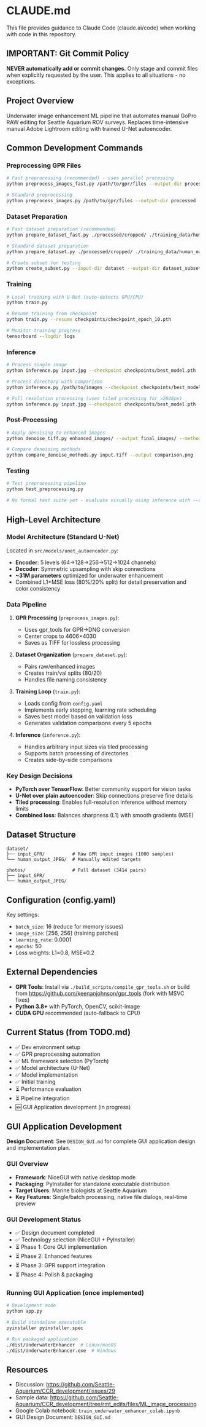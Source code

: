 # CLAUDE.md

This file provides guidance to Claude Code (claude.ai/code) when working with code in this repository.

## IMPORTANT: Git Commit Policy
**NEVER automatically add or commit changes.** Only stage and commit files when explicitly requested by the user. This applies to all situations - no exceptions.

## Project Overview

Underwater image enhancement ML pipeline that automates manual GoPro RAW editing for Seattle Aquarium ROV surveys. Replaces time-intensive manual Adobe Lightroom editing with trained U-Net autoencoder.

## Common Development Commands

### Preprocessing GPR Files
```bash
# Fast preprocessing (recommended) - uses parallel processing
python preprocess_images_fast.py /path/to/gpr/files --output-dir processed

# Standard preprocessing
python preprocess_images.py /path/to/gpr/files --output-dir processed
```

### Dataset Preparation
```bash
# Fast dataset preparation (recommended)
python prepare_dataset_fast.py ./processed/cropped/ ./training_data/human_output_jpeg/ --output dataset

# Standard dataset preparation
python prepare_dataset.py ./processed/cropped/ ./training_data/human_output_jpeg/ --output dataset

# Create subset for testing
python create_subset.py --input-dir dataset --output-dir dataset_subset --num-samples 100
```

### Training
```bash
# Local training with U-Net (auto-detects GPU/CPU)
python train.py

# Resume training from checkpoint
python train.py --resume checkpoints/checkpoint_epoch_10.pth

# Monitor training progress
tensorboard --logdir logs
```

### Inference
```bash
# Process single image
python inference.py input.jpg --checkpoint checkpoints/best_model.pth

# Process directory with comparison
python inference.py /path/to/images --checkpoint checkpoints/best_model.pth --compare

# Full resolution processing (uses tiled processing for >2048px)
python inference.py input.jpg --checkpoint checkpoints/best_model.pth --full-size
```

### Post-Processing
```bash
# Apply denoising to enhanced images
python denoise_tiff.py enhanced_images/ --output final_images/ --method bilateral

# Compare denoising methods
python compare_denoise_methods.py input.tiff --output comparison.png
```

### Testing
```bash
# Test preprocessing pipeline
python test_preprocessing.py

# No formal test suite yet - evaluate visually using inference with --compare flag
```

## High-Level Architecture

### Model Architecture (Standard U-Net)
Located in `src/models/unet_autoencoder.py`:
- **Encoder**: 5 levels (64→128→256→512→1024 channels)
- **Decoder**: Symmetric upsampling with skip connections
- **~31M parameters** optimized for underwater enhancement
- Combined L1+MSE loss (80%/20% split) for detail preservation and color consistency

### Data Pipeline
1. **GPR Processing** (`preprocess_images.py`):
   - Uses gpr_tools for GPR→DNG conversion
   - Center crops to 4606×4030
   - Saves as TIFF for lossless processing

2. **Dataset Organization** (`prepare_dataset.py`):
   - Pairs raw/enhanced images
   - Creates train/val splits (80/20)
   - Handles file naming consistency

3. **Training Loop** (`train.py`):
   - Loads config from `config.yaml`
   - Implements early stopping, learning rate scheduling
   - Saves best model based on validation loss
   - Generates validation comparisons every 5 epochs

4. **Inference** (`inference.py`):
   - Handles arbitrary input sizes via tiled processing
   - Supports batch processing of directories
   - Creates side-by-side comparisons

### Key Design Decisions
- **PyTorch over TensorFlow**: Better community support for vision tasks
- **U-Net over plain autoencoder**: Skip connections preserve fine details
- **Tiled processing**: Enables full-resolution inference without memory limits
- **Combined loss**: Balances sharpness (L1) with smooth gradients (MSE)

## Dataset Structure
```
dataset/
├── input_GPR/          # Raw GPR input images (1000 samples)
└── human_output_JPEG/  # Manually edited targets

photos/                 # Full dataset (3414 pairs)
├── input_GPR/
└── human_output_JPEG/
```

## Configuration (config.yaml)
Key settings:
- `batch_size`: 16 (reduce for memory issues)
- `image_size`: [256, 256] (training patches)
- `learning_rate`: 0.0001
- `epochs`: 50
- Loss weights: L1=0.8, MSE=0.2

## External Dependencies
- **GPR Tools**: Install via `./build_scripts/compile_gpr_tools.sh` or build from https://github.com/keenanjohnson/gpr_tools (fork with MSVC fixes)
- **Python 3.8+** with PyTorch, OpenCV, scikit-image
- **CUDA GPU** recommended (auto-fallback to CPU)

## Current Status (from TODO.md)
- ✅ Dev environment setup
- ✅ GPR preprocessing automation  
- ✅ ML framework selection (PyTorch)
- ✅ Model architecture (U-Net)
- ✅ Model implementation
- ✅ Initial training
- ⏳ Performance evaluation
- ⏳ Pipeline integration
- 🆕 GUI Application development (in progress)

## GUI Application Development

**Design Document**: See `DESIGN_GUI.md` for complete GUI application design and implementation plan.

### GUI Overview
- **Framework**: NiceGUI with native desktop mode
- **Packaging**: PyInstaller for standalone executable distribution
- **Target Users**: Marine biologists at Seattle Aquarium
- **Key Features**: Single/batch processing, native file dialogs, real-time preview

### GUI Development Status
- ✅ Design document completed
- ✅ Technology selection (NiceGUI + PyInstaller)
- ⏳ Phase 1: Core GUI implementation
- ⏳ Phase 2: Enhanced features
- ⏳ Phase 3: GPR support integration
- ⏳ Phase 4: Polish & packaging

### Running GUI Application (once implemented)
```bash
# Development mode
python app.py

# Build standalone executable
pyinstaller pyinstaller.spec

# Run packaged application
./dist/UnderwaterEnhancer  # Linux/macOS
./dist/UnderwaterEnhancer.exe  # Windows
```

## Resources
- Discussion: https://github.com/Seattle-Aquarium/CCR_development/issues/29
- Sample data: https://github.com/Seattle-Aquarium/CCR_development/tree/rmt_edits/files/ML_image_processing
- Google Colab notebook: `train_underwater_enhancer_colab.ipynb`
- GUI Design Document: `DESIGN_GUI.md`